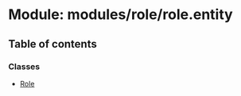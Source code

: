 # Module: modules/role/role.entity

## Table of contents

### Classes

- [Role](../classes/modules_role_role_entity.Role.md)
